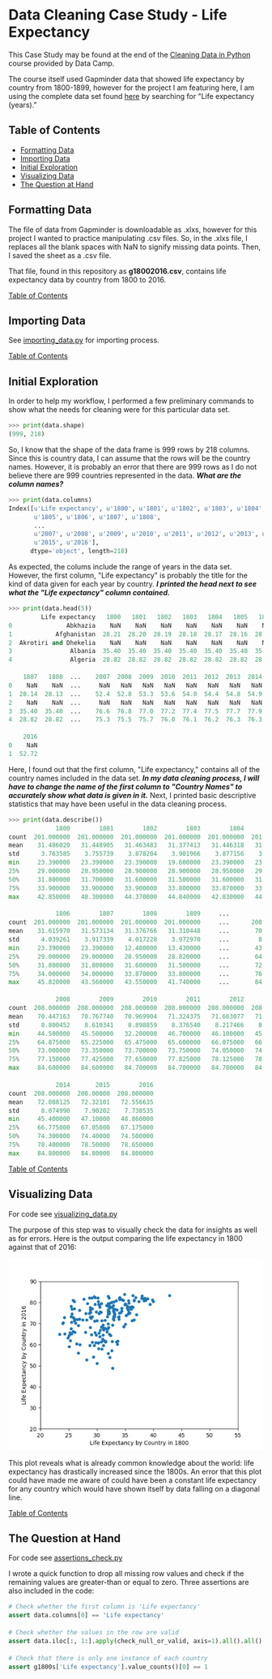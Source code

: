 # Data Cleaning Case Study - Life Expectancy

This Case Study may be found at the end of the [Cleaning Data in Python](https://www.datacamp.com/courses/cleaning-data-in-python) course provided by Data Camp.

The course itself used Gapminder data that showed life expectancy by country from 1800-1899, however for the project I am featuring here, I am using the complete data set found [here](https://www.gapminder.org/data/) by searching for "Life expectancy (years)."

## Table of Contents

* [Formatting Data](#formatting-data)
* [Importing Data](#importing-data)
* [Initial Exploration](#initial-exploration)
* [Visualizing Data](#visualizing-data)
* [The Question at Hand](#the-question-at-hand)

## Formatting Data

The file of data from Gapminder is downloadable as .xlxs, however for this project I wanted to practice manipulating .csv files. So, in the .xlxs file, I replaces all the blank spaces with NaN to signify missing data points. Then, I saved the sheet as a .csv file. 

That file, found in this repository as **g18002016.csv**, contains life expectancy data by country from 1800 to 2016.

[Table of Contents](#table-of-contents)

## Importing Data

See [importing_data.py](https://github.com/noahwill/datascience/blob/master/CleaningCaseStudy/importing_data.py) for importing process. 

[Table of Contents](#table-of-contents)

## Initial Exploration 

In order to help my workflow, I performed a few preliminary commands to show what the needs for cleaning were for this particular data set. 

```python
>>> print(data.shape)
(999, 218)
```

So, I know that the shape of the data frame is 999 rows by 218 columns. Since this is country data, I can assume that the rows will be the country names. However, it is probably an error that there are 999 rows as I do not believe there are 999 countries represented in the data. **_What are the column names?_**

```python 
>>> print(data.columns)
Index([u'Life expectancy', u'1800', u'1801', u'1802', u'1803', u'1804',
       u'1805', u'1806', u'1807', u'1808',
       ...
       u'2007', u'2008', u'2009', u'2010', u'2011', u'2012', u'2013', u'2014',
       u'2015', u'2016'],
      dtype='object', length=218)
```

As expected, the colums include the range of years in the data set. However, the first column, "Life expectancy" is probably the title for the kind of data given for each year by country. **_I printed the head next to see what the "Life expectancy" column contained._**

```python
>>> print(data.head(5))
         Life expectancy   1800   1801   1802   1803   1804   1805   1806  \
0               Abkhazia    NaN    NaN    NaN    NaN    NaN    NaN    NaN   
1            Afghanistan  28.21  28.20  28.19  28.18  28.17  28.16  28.15   
2  Akrotiri and Dhekelia    NaN    NaN    NaN    NaN    NaN    NaN    NaN   
3                Albania  35.40  35.40  35.40  35.40  35.40  35.40  35.40   
4                Algeria  28.82  28.82  28.82  28.82  28.82  28.82  28.82   

    1807   1808  ...    2007  2008  2009  2010  2011  2012  2013  2014  2015  \
0    NaN    NaN  ...     NaN   NaN   NaN   NaN   NaN   NaN   NaN   NaN   NaN   
1  28.14  28.13  ...    52.4  52.8  53.3  53.6  54.0  54.4  54.8  54.9  53.8   
2    NaN    NaN  ...     NaN   NaN   NaN   NaN   NaN   NaN   NaN   NaN   NaN   
3  35.40  35.40  ...    76.6  76.8  77.0  77.2  77.4  77.5  77.7  77.9  78.0   
4  28.82  28.82  ...    75.3  75.5  75.7  76.0  76.1  76.2  76.3  76.3  76.4   

    2016  
0    NaN  
1  52.72  
```

Here, I found out that the first column, "Life expectancy," contains all of the country names included in the data set. **_In my data cleaning process, I will have to change the name of the first column to "Country Names" to accurately show what data is given in it._** Next, I printed basic descriptive statistics that may have been useful in the data cleaning process. 

```python
>>> print(data.describe())
             1800        1801        1802        1803        1804        1805  \
count  201.000000  201.000000  201.000000  201.000000  201.000000  201.000000   
mean    31.486020   31.448905   31.463483   31.377413   31.446318   31.562537   
std      3.763585    3.755739    3.878204    3.901966    3.877156    3.947957   
min     23.390000   23.390000   23.390000   19.600000   23.390000   23.390000   
25%     29.000000   28.950000   28.900000   28.900000   28.950000   29.000000   
50%     31.800000   31.700000   31.600000   31.500000   31.600000   31.700000   
75%     33.900000   33.900000   33.900000   33.800000   33.870000   33.900000   
max     42.850000   40.300000   44.370000   44.840000   42.830000   44.270000   

             1806        1807        1808        1809     ...            2007  \
count  201.000000  201.000000  201.000000  201.000000     ...      208.000000   
mean    31.615970   31.573134   31.376766   31.310448     ...       70.139712   
std      4.039261    3.917339    4.017228    3.972970     ...        8.953255   
min     23.390000   23.390000   12.480000   13.430000     ...       43.300000   
25%     29.000000   29.000000   28.950000   28.820000     ...       64.825000   
50%     31.800000   31.800000   31.600000   31.500000     ...       72.750000   
75%     34.000000   34.000000   33.870000   33.800000     ...       76.925000   
max     45.820000   43.560000   43.550000   41.740000     ...       84.500000   

             2008        2009        2010        2011        2012        2013  \
count  208.000000  208.000000  208.000000  208.000000  208.000000  208.000000   
mean    70.447163   70.767740   70.969904   71.324375   71.663077   71.916106   
std      8.800452    8.610341    8.898859    8.376540    8.217466    8.120852   
min     44.500000   45.500000   32.200000   46.700000   46.100000   45.600000   
25%     64.875000   65.225000   65.475000   65.600000   66.075000   66.475000   
50%     73.000000   73.350000   73.700000   73.750000   74.050000   74.150000   
75%     77.150000   77.425000   77.650000   77.825000   78.125000   78.300000   
max     84.600000   84.600000   84.700000   84.700000   84.700000   84.800000   

             2014       2015        2016  
count  208.000000  208.00000  208.000000  
mean    72.088125   72.32101   72.556635  
std      8.074990    7.90202    7.738535  
min     45.400000   47.10000   48.860000  
25%     66.775000   67.05000   67.175000  
50%     74.300000   74.40000   74.500000  
75%     78.400000   78.50000   78.650000  
max     84.800000   84.80000   84.800000
```
[Table of Contents](#table-of-contents)

## Visualizing Data

For code see [visualizing_data.py](https://github.com/noahwill/datascience/blob/master/CleaningCaseStudy/visualizing_data.py)

The purpose of this step was to visually check the data for insights as well as for errors. Here is the output comparing the life expectancy in 1800 against that of 2016:

![alt text](https://github.com/noahwill/datascience/blob/master/CleaningCaseStudy/images/Figure_1.png)

This plot reveals what is already common knowledge about the world: life expectancy has drastically increased since the 1800s. An error that this plot could have made me aware of could have been a constant life expectancy for any country which would have shown itself by data falling on a diagonal line. 

[Table of Contents](#table-of-contents)

## The Question at Hand

For code see [assertions_check.py](https://github.com/noahwill/datascience/blob/master/CleaningCaseStudy/assertions_check.py)

I wrote a quick function to drop all missing row values and check if the remaining values are greater-than or equal to zero. Three assertions are also included in the code: 
```python 
# Check whether the first column is 'Life expectancy'
assert data.columns[0] == 'Life expectancy'

# Check whether the values in the row are valid
assert data.iloc[:, 1:].apply(check_null_or_valid, axis=1).all().all()

# Check that there is only one instance of each country
assert g1800s['Life expectancy'].value_counts()[0] == 1
```


